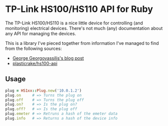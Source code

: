 # TP-Link HS100/HS110 API for Ruby

The TP-Link HS100/HS110 is a nice little device for controlling (and monitoring) electrical devices. There's not much (any) documentation about any API for managing the devices.

This is a library I've pieced together from information I've managed to find from the following sources:

* [George Georgovassilis's blog post](https://georgovassilis.blogspot.co.uk/2016/05/controlling-tp-link-hs100-wi-fi-smart.html)
* [plasticrake/hs100-api](https://github.com/plasticrake/hs100-api)

## Usage

```ruby
plug = HS1xx::Plug.new('10.0.1.2')
plug.on     # => Turns the plug on
plug.off    # => Turns the plug off
plug.on?    # => Is the plug on?
plug.off?   # => Is the plug off
plug.emeter # => Retruns a hash of the emeter data
plug.info   # => Returns a hash of the device info
```
